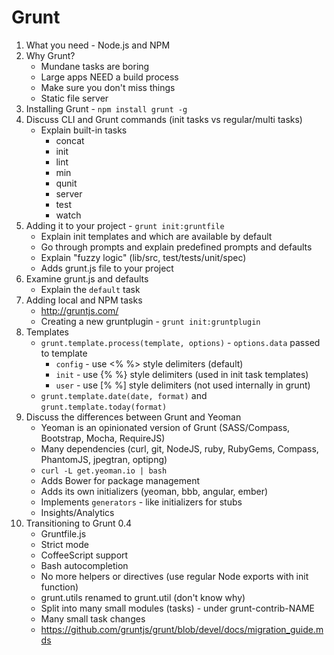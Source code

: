 # Grunt

1. What you need - Node.js and NPM
2. Why Grunt?
	* Mundane tasks are boring
	* Large apps NEED a build process
	* Make sure you don't miss things
	* Static file server
3. Installing Grunt - `npm install grunt -g`
4. Discuss CLI and Grunt commands (init tasks vs regular/multi tasks)
	* Explain built-in tasks
		* concat
		* init
		* lint
		* min
		* qunit
		* server
		* test
		* watch
5. Adding it to your project - `grunt init:gruntfile`
	* Explain init templates and which are available by default
	* Go through prompts and explain predefined prompts and defaults
	* Explain "fuzzy logic" (lib/src, test/tests/unit/spec)
	* Adds grunt.js file to your project
6. Examine grunt.js and defaults
	* Explain the `default` task
7. Adding local and NPM tasks
	* http://gruntjs.com/
	* Creating a new gruntplugin - `grunt init:gruntplugin`
8. Templates
	* `grunt.template.process(template, options)` - `options.data` passed to template
		* `config` - use <% %> style delimiters (default)
		* `init` - use {% %} style delimiters (used in init task templates)
		* `user` - use [% %] style delimiters (not used internally in grunt)
	* `grunt.template.date(date, format)` and `grunt.template.today(format)`
9. Discuss the differences between Grunt and Yeoman
	* Yeoman is an opinionated version of Grunt (SASS/Compass, Bootstrap, Mocha, RequireJS)
	* Many dependencies (curl, git, NodeJS, ruby, RubyGems, Compass, PhantomJS, jpegtran, optipng)
	* `curl -L get.yeoman.io | bash`
	* Adds Bower for package management
	* Adds its own initializers (yeoman, bbb, angular, ember)
	* Implements `generators` - like initializers for stubs
	* Insights/Analytics
10. Transitioning to Grunt 0.4
	* Gruntfile.js
	* Strict mode
	* CoffeeScript support
	* Bash autocompletion
	* No more helpers or directives (use regular Node exports with init function)
	* grunt.utils renamed to grunt.util (don't know why)
	* Split into many small modules (tasks) - under grunt-contrib-NAME
	* Many small task changes
	* https://github.com/gruntjs/grunt/blob/devel/docs/migration_guide.mds
